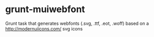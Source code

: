 grunt-muiwebfont
===================

Grunt task that generates webfonts (.svg, .ttf, .eot, .woff) based on a http://modernuiicons.com/ svg icons
